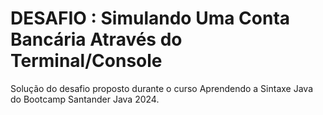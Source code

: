 # DESAFIO : Simulando Uma Conta Bancária Através do Terminal/Console

Solução do desafio proposto durante o curso Aprendendo a Sintaxe Java do Bootcamp Santander Java 2024.